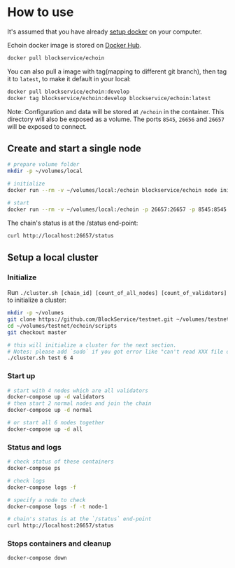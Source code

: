 # How to use

It's assumed that you have already [setup docker](https://docs.docker.com/install/) on your computer.

Echoin docker image is stored on [Docker Hub](https://hub.docker.com/r/blockservice/echoin/tags/).

```sh
docker pull blockservice/echoin
```

You can also pull a image with tag(mapping to different git branch), then tag it to `latest`, to make it default in your local:

```sh
docker pull blockservice/echoin:develop
docker tag blockservice/echoin:develop blockservice/echoin:latest
```

Note: Configuration and data will be stored at `/echoin` in the container. This directory will also be exposed as a volume. The ports `8545`, `26656` and `26657` will be exposed to connect.

## Create and start a single node

```sh
# prepare volume folder
mkdir -p ~/volumes/local

# initialize
docker run --rm -v ~/volumes/local:/echoin blockservice/echoin node init --home=/echoin

# start
docker run --rm -v ~/volumes/local:/echoin -p 26657:26657 -p 8545:8545 blockservice/echoin node start --home=/echoin
```

The chain's status is at the /status end-point:

```sh
curl http://localhost:26657/status
```

## Setup a local cluster

### Initialize

Run `./cluster.sh [chain_id] [count_of_all_nodes] [count_of_validators]` to initialize a cluster:

```sh
mkdir -p ~/volumes
git clone https://github.com/BlockService/testnet.git ~/volumes/testnet
cd ~/volumes/testnet/echoin/scripts
git checkout master

# this will initialize a cluster for the next section.
# Notes: please add `sudo` if you got error like "can't read XXX file or directory ..."
./cluster.sh test 6 4
```

### Start up

```sh
# start with 4 nodes which are all validators
docker-compose up -d validators
# then start 2 normal nodes and join the chain
docker-compose up -d normal

# or start all 6 nodes together
docker-compose up -d all
```

### Status and logs

```sh
# check status of these containers
docker-compose ps

# check logs
docker-compose logs -f

# specify a node to check
docker-compose logs -f -t node-1

# chain's status is at the `/status` end-point
curl http://localhost:26657/status
```

### Stops containers and cleanup

```sh
docker-compose down
```
